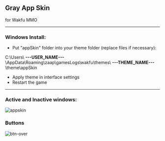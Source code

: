 ## Gray App Skin

for Wakfu MMO
___
### Windows Install:
- Put "appSkin" folder into your theme folder (replace files if necessary):

C:\Users\ **---USER_NAME---** \AppData\Roaming\zaap\gamesLogs\wakfu\themes\ **---THEME_NAME---** \theme\appSkin

- Apply theme in interface settings
- Restart the game
___
### Active and Inactive windows:
![appskin](https://github.com/ForbiddenMagic/wakfu_appskin_theme-FM_AS_01/assets/29806538/7f8e0098-4cbb-4393-ba28-41780f66c594)
### Buttons
![btn-over](https://github.com/ForbiddenMagic/wakfu_appskin_theme-FM_AS_01/assets/29806538/40299abe-6d2a-4522-bec9-46db6d77d30d)
